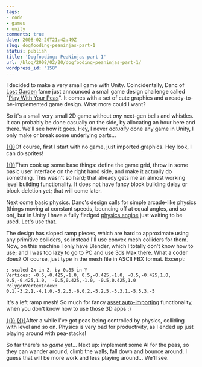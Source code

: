 ```yaml
---
tags:
- code
- games
- unity
comments: true
date: 2008-02-20T21:42:49Z
slug: dogfooding-peaninjas-part-1
status: publish
title: 'Dogfooding: PeaNinjas part 1'
url: /blog/2008/02/20/dogfooding-peaninjas-part-1/
wordpress_id: "158"
---
```


I decided to make a very small game with Unity. Coincidentally, Danc of [Lost Garden](http://www.lostgarden.com/) fame just announced a small game design challenge called "[Play With Your Peas](http://lostgarden.com/2008/02/play-with-your-peas-game-prototyping.html)". It comes with a set of cute graphics and a ready-to-be-implemented game design. What more could I want?

So it's a <del>small</del> very small 2D game without _any_ next-gen bells and whistles. It can probably be done casually on the side, by allocating an hour here and there. We'll see how it goes. Hey, I never _actually_ done any game in Unity, I only make or break some underlying parts...

[{{<imgleft src="http://aras-p.info/blog/wp-content/uploads/2008/02/peas080211a.thumbnail.png" title="Look! No game there!">}}](http://aras-p.info/blog/wp-content/uploads/2008/02/peas080211a.png)Of course, first I start with no game, just imported graphics. Hey look, I can do sprites!

[{{<imgright src="http://aras-p.info/blog/wp-content/uploads/2008/02/peas080216a.thumbnail.png" title="'Level editing'">}}](http://aras-p.info/blog/wp-content/uploads/2008/02/peas080216a.png)Then cook up some base things: define the game grid, throw in some basic user interface on the right hand side, and make it actually do something. This wasn't so hard; that already gets me an almost working level building functionality. It does not have fancy block building delay or block deletion yet; that will come later.

Next come basic physics. Danc's design calls for simple arcade-like physics (things moving at constant speeds, bouncing off at equal angles, and so on), but in Unity I have a fully fledged [physics engine](http://unity3d.com/unity/features/physics) just waiting to be used. Let's use that.

The design has sloped ramp pieces, which are hard to approximate using any primitive colliders, so instead I'll use convex mesh colliders for them. Now, on this machine I only have Blender, which I totally don't know how to use; and I was too lazy to go to PC and use 3ds Max there. What a coder does? Of course, just type in the mesh file in ASCII FBX format. Excerpt:



    ; scaled 2x in Z, by 0.85 in Y
    Vertices: -0.5,-0.425,-1.0, 0.5,-0.425,-1.0, -0.5,-0.425,1.0, 0.5,-0.425,1.0,  -0.5,0.425,-1.0, -0.5,0.425,1.0        
    PolygonVertexIndex: 0,1,-3,2,1,-4,1,0,-5,2,3,-6,0,2,-5,2,5,-5,3,1,-5,5,3,-5



It's a left ramp mesh! So much for fancy [asset auto-importing](http://unity3d.com/unity/features/asset-importing) functionality, when you don't know how to use those 3D apps :)

[{{<imgleft src="http://aras-p.info/blog/wp-content/uploads/2008/02/peas080216b.thumbnail.png" title="Physics!">}}](http://aras-p.info/blog/wp-content/uploads/2008/02/peas080216b.png)
[{{<imgright src="http://aras-p.info/blog/wp-content/uploads/2008/02/peas080216c.thumbnail.png" title="'Pea stack'">}}](http://aras-p.info/blog/wp-content/uploads/2008/02/peas080216c.png)After a while I've got peas being controlled by physics, colliding with level and so on. Physics is very bad for productivity, as I ended up just playing around with pea-stacks!

So far there's no _game_ yet... Next up: implement some AI for the peas, so they can wander around, climb the walls, fall down and bounce around. I guess that will be more work and less playing around... We'll see.
